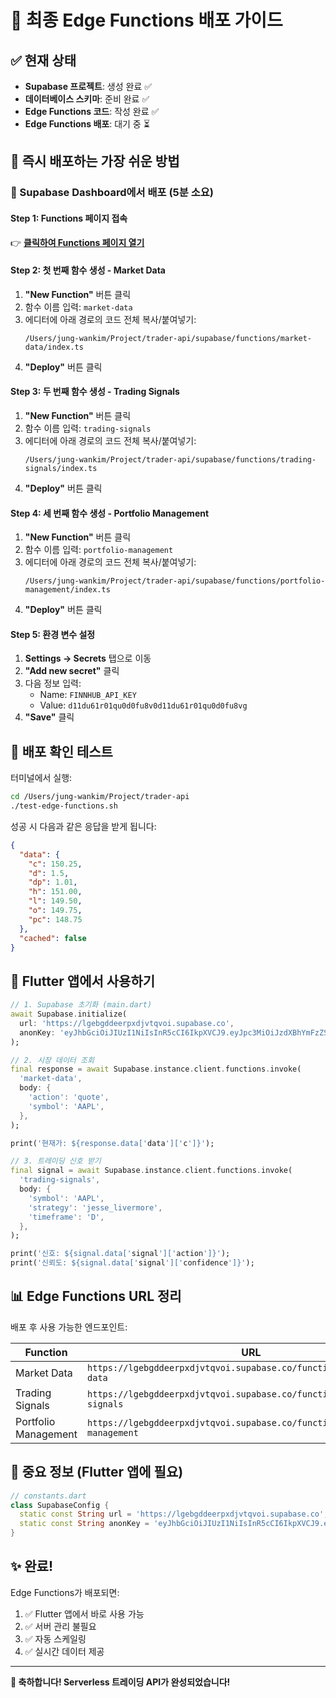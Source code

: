 # 🚀 최종 Edge Functions 배포 가이드

## ✅ 현재 상태
- **Supabase 프로젝트**: 생성 완료 ✅
- **데이터베이스 스키마**: 준비 완료 ✅
- **Edge Functions 코드**: 작성 완료 ✅
- **Edge Functions 배포**: 대기 중 ⏳

## 🎯 즉시 배포하는 가장 쉬운 방법

### 📱 Supabase Dashboard에서 배포 (5분 소요)

#### Step 1: Functions 페이지 접속
👉 **[클릭하여 Functions 페이지 열기](https://app.supabase.com/project/lgebgddeerpxdjvtqvoi/functions)**

#### Step 2: 첫 번째 함수 생성 - Market Data
1. **"New Function"** 버튼 클릭
2. 함수 이름 입력: `market-data`
3. 에디터에 아래 경로의 코드 전체 복사/붙여넣기:
   ```
   /Users/jung-wankim/Project/trader-api/supabase/functions/market-data/index.ts
   ```
4. **"Deploy"** 버튼 클릭

#### Step 3: 두 번째 함수 생성 - Trading Signals
1. **"New Function"** 버튼 클릭
2. 함수 이름 입력: `trading-signals`
3. 에디터에 아래 경로의 코드 전체 복사/붙여넣기:
   ```
   /Users/jung-wankim/Project/trader-api/supabase/functions/trading-signals/index.ts
   ```
4. **"Deploy"** 버튼 클릭

#### Step 4: 세 번째 함수 생성 - Portfolio Management
1. **"New Function"** 버튼 클릭
2. 함수 이름 입력: `portfolio-management`
3. 에디터에 아래 경로의 코드 전체 복사/붙여넣기:
   ```
   /Users/jung-wankim/Project/trader-api/supabase/functions/portfolio-management/index.ts
   ```
4. **"Deploy"** 버튼 클릭

#### Step 5: 환경 변수 설정
1. **Settings → Secrets** 탭으로 이동
2. **"Add new secret"** 클릭
3. 다음 정보 입력:
   - Name: `FINNHUB_API_KEY`
   - Value: `d11du61r01qu0d0fu8v0d11du61r01qu0d0fu8vg`
4. **"Save"** 클릭

## 🧪 배포 확인 테스트

터미널에서 실행:
```bash
cd /Users/jung-wankim/Project/trader-api
./test-edge-functions.sh
```

성공 시 다음과 같은 응답을 받게 됩니다:
```json
{
  "data": {
    "c": 150.25,
    "d": 1.5,
    "dp": 1.01,
    "h": 151.00,
    "l": 149.50,
    "o": 149.75,
    "pc": 148.75
  },
  "cached": false
}
```

## 📱 Flutter 앱에서 사용하기

```dart
// 1. Supabase 초기화 (main.dart)
await Supabase.initialize(
  url: 'https://lgebgddeerpxdjvtqvoi.supabase.co',
  anonKey: 'eyJhbGciOiJIUzI1NiIsInR5cCI6IkpXVCJ9.eyJpc3MiOiJzdXBhYmFzZSIsInJlZiI6ImxnZWJnZGRlZXJweGRqdnRxdm9pIiwicm9sZSI6ImFub24iLCJpYXQiOjE3NDkxOTc2MDksImV4cCI6MjA2NDc3MzYwOX0.NZxHOwzgRc-Vjw60XktU7L_hKiIMAW_5b_DHis6qKBE',
);

// 2. 시장 데이터 조회
final response = await Supabase.instance.client.functions.invoke(
  'market-data',
  body: {
    'action': 'quote',
    'symbol': 'AAPL',
  },
);

print('현재가: ${response.data['data']['c']}');

// 3. 트레이딩 신호 받기
final signal = await Supabase.instance.client.functions.invoke(
  'trading-signals',
  body: {
    'symbol': 'AAPL',
    'strategy': 'jesse_livermore',
    'timeframe': 'D',
  },
);

print('신호: ${signal.data['signal']['action']}');
print('신뢰도: ${signal.data['signal']['confidence']}');
```

## 📊 Edge Functions URL 정리

배포 후 사용 가능한 엔드포인트:

| Function | URL |
|----------|-----|
| Market Data | `https://lgebgddeerpxdjvtqvoi.supabase.co/functions/v1/market-data` |
| Trading Signals | `https://lgebgddeerpxdjvtqvoi.supabase.co/functions/v1/trading-signals` |
| Portfolio Management | `https://lgebgddeerpxdjvtqvoi.supabase.co/functions/v1/portfolio-management` |

## 🔑 중요 정보 (Flutter 앱에 필요)

```dart
// constants.dart
class SupabaseConfig {
  static const String url = 'https://lgebgddeerpxdjvtqvoi.supabase.co';
  static const String anonKey = 'eyJhbGciOiJIUzI1NiIsInR5cCI6IkpXVCJ9.eyJpc3MiOiJzdXBhYmFzZSIsInJlZiI6ImxnZWJnZGRlZXJweGRqdnRxdm9pIiwicm9sZSI6ImFub24iLCJpYXQiOjE3NDkxOTc2MDksImV4cCI6MjA2NDc3MzYwOX0.NZxHOwzgRc-Vjw60XktU7L_hKiIMAW_5b_DHis6qKBE';
}
```

## ✨ 완료!

Edge Functions가 배포되면:
1. ✅ Flutter 앱에서 바로 사용 가능
2. ✅ 서버 관리 불필요
3. ✅ 자동 스케일링
4. ✅ 실시간 데이터 제공

---

**🎉 축하합니다! Serverless 트레이딩 API가 완성되었습니다!**